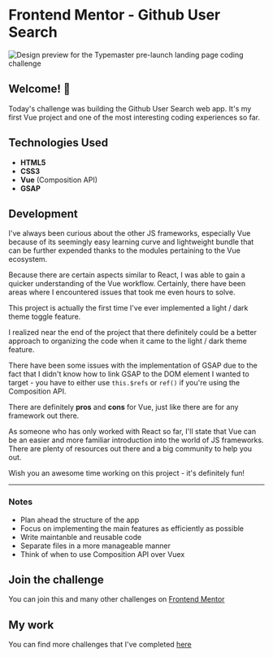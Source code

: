 # Frontend Mentor - Github User Search

![Design preview for the Typemaster pre-launch landing page
 coding challenge](./preview.jpg)

## Welcome! 👋

Today's challenge was building the Github User Search web app. It's my first Vue project and one of the most interesting coding experiences so far.

## Technologies Used

* **HTML5**
* **CSS3**
* **Vue** (Composition API)
* **GSAP**

## Development

I've always been curious about the other JS frameworks, especially Vue because of its seemingly easy learning curve and lightweight bundle that can be further expended thanks to the modules pertaining to the Vue ecosystem.

Because there are certain aspects similar to React, I was able to gain a quicker understanding of the Vue workflow. Certainly, there have been areas where I encountered issues that took me even hours to solve.

This project is actually the first time I've ever implemented a light / dark theme toggle feature. 

I  realized near the end of the project that there definitely could be a better approach to organizing the code when it came to the light / dark theme feature. 

There have been some issues with the implementation of GSAP due to the fact that I didn't know how to link GSAP to the DOM element I wanted to target - you have to either use `this.$refs` or `ref()` if you're using the Composition API.

There are definitely **pros** and **cons** for Vue, just like there are for any framework out there. 

As someone who has only worked with React so far, I'll state that Vue can be an easier and more familiar introduction into the world of JS frameworks. There are plenty of resources out there and a big community to help you out.

Wish you an awesome time working on this project - it's definitely fun!
* **
### Notes

* Plan ahead the structure of the app
* Focus on implementing the main features as efficiently as possible
* Write maintanble and reusable code
* Separate files in a more manageable manner
* Think of when to use Composition API over Vuex
## Join the challenge

You can join this and many other challenges on [Frontend Mentor](https://www.frontendmentor.io/)

## My work

You can find more challenges that I've completed [here](https://www.frontendmentor.io/profile/Remus432)